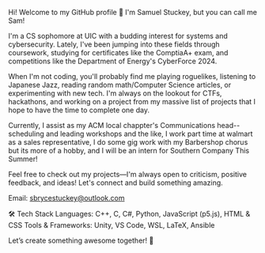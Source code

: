 Hi! Welcome to my GitHub profile 👋
I'm Samuel Stuckey, but you can call me Sam!

I'm a CS sophomore at UIC with a budding interest for systems and cybersecurity. Lately, I've been jumping into these fields through coursework, studying for certificates like the ComptiaA+ exam,  and competitions like the Department of Energy's CyberForce 2024.

When I'm not coding, you'll probably find me playing roguelikes, listening to Japanese Jazz, reading random math/Computer Science articles, or experimenting with new tech. I'm always on the lookout for CTFs, hackathons, and working on a project from my massive list of projects that I hope to have the time to complete one day.

Currently, I assist as my ACM local chappter's Communications head--scheduling and leading workshops and the like, I work part time at walmart as a sales representative, I do some gig work with my Barbershop chorus but its more of a hobby, and I will be an intern for Southern Company This Summer!

Feel free to check out my projects—I'm always open to criticism, positive feedback, and ideas! Let's connect and build something amazing.

Email: sbrycestuckey@outlook.com


🛠️ Tech Stack
Languages: C++, C, C#, Python, JavaScript (p5.js), HTML & CSS
Tools & Frameworks: Unity, VS Code, WSL, LaTeX, Ansible

Let’s create something awesome together! 🚀


